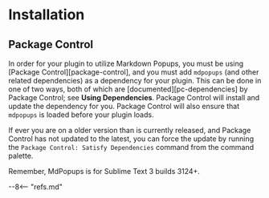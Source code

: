 # Installation

## Package Control

In order for your plugin to utilize Markdown Popups, you must be using [Package Control][package-control], and you must add `mdpopups` (and other related dependencies) as a dependency for your plugin.  This can be done in one of two ways, both of which are [documented][pc-dependencies] by Package Control; see **Using Dependencies**.  Package Control will install and update the dependency for you.  Package Control will also ensure that `mdpopups` is loaded before your plugin loads.

If ever you are on a older version than is currently released, and Package Control has not updated to the latest, you can force the update by running the `Package Control: Satisfy Dependencies` command from the command palette.

Remember, MdPopups is for Sublime Text 3 builds 3124+.

--8<-- "refs.md"
